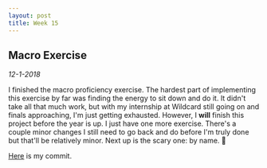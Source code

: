 ```yaml
---
layout: post
title: Week 15
---
```


## Macro Exercise

*12-1-2018*

I finished the macro proficiency exercise. The hardest part of implementing this
exercise by far was finding the energy to sit down and do it. It didn't take all
that much work, but with my internship at Wildcard still going on and finals
approaching, I'm just getting exhausted. However, I **will** finish this project
before the year is up. I just have one more exercise. There's a couple minor
changes I still need to go back and do before I'm truly done but that'll be
relatively minor. Next up is the scary one: by name. 😬

[Here](https://github.com/OpenDSA/OpenDSA/commit/7b4bcda65cd317ea0710f2b0ce915c800cda6be5)
is my commit.
